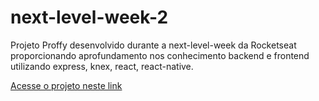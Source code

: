 # next-level-week-2

Projeto Proffy desenvolvido durante a next-level-week da Rocketseat proporcionando aprofundamento nos conhecimento backend e frontend utilizando express, knex, react, react-native.

[Acesse o projeto neste link](https://proffy-tito.netlify.app/)
